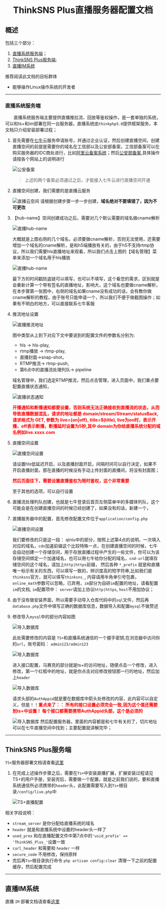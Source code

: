 # <p align = "center" >ThinkSNS Plus直播服务器配置文档</p>


## 概述

包括三个部分：

1. [直播系统服务端](#直播系统服务端)；
2. [ThinkSNS Plus服务端](#thinksnsplus服务端);
3. [直播IM系统](#直播IM系统)

推荐阅读此文档的目标群体

- 能够操作Linux操作系统的开发者



-----

### 直播系统服务端
&nbsp;&nbsp;&nbsp;&nbsp;&nbsp;&nbsp;&nbsp;直播系统服务端主要提供直播推拉流、回放等鉴权操作，是一套单独的系统，可以和ts+和im部署在同一台服务器，直播系统由`thinkphp5.0`提供框架服务，本文档只介绍安装部署过程；

1. 首先需要在[七牛](https://www.qiniu.com/)云服务申请账号，并通过企业认证，然后创建直播空间，创建直播空间的前提是需要你的域名在工信部以及公安部备案，工信部备案可以在购买服务器的IDC商处进行，比如[阿里云备案系统](https://beian.aliyun.com/)；然后[公安部备案](http://www.beian.gov.cn/portal/index.do),具体操作请按各个网站上的说明进行

	![公安备案](../../images/pic_gongan_beian.png)

	> 上述的两个备案必须通过之后，才能接入七牛云进行直播空间开通

2. 直播空间创建，我们需要的是直播云服务

	![直播云空间](../../images/pic_zhibo_spacing.png)
	请根据创建步骤一步一步创建，**域名绝对不要填错了，因为不可更改**
	
3. 【hub-name】空间创建成功之后，需要对几个默认需要的域名做cname解析

	![直播hub-name](../../images/pic_hub_nname.png)
	
	大概就是上图右侧的几个域名，必须要做cname解析，否则无法使用，还需要增加一个域名的cname解析，是和h5端播放有关的，由于h5不支持rtmp协议，所以我们需要hls直播地址来观看，所以我们点击上图的【域名管理】菜单来添加一个域名用于hls播放
	
	![直播hub-name](../../images/pic_hub_name2.png)
	
	最下方的时间戳防盗链可以填写，也可以不填写，这个看您的需求，区别就是会重新计算一个带有签名的直播地址，影响大，这个域名也要做cname解析，在本步骤第一张图中，右侧的域名如果cname没有成功的话，会有教你做cname解析的教程，由于账号只能申请一个，所以我们不便于做截图操作；如果有不明白的地方，可以直接联系七牛客服
	
4. 推流地址设置

	![直播推流地址](../../images/pic_push_address.png)

	图中类型从上到下对应下文中要说到的配置文件的参数名分别为: 
	
	- hls -> hls-play, 
	- rtmp播放 -> rtmp-play, 
	- 直播封面->snap-shot，
	- RTMP推流-> rtmp-push,
 	- 第6点中的直播流处理列队-> pipeline
 	
	域名管理中，我们选定RTMP推流，然后点击管理，进入页面中，我们重点要配置直播状态通知，

	![直播状态通知](../../images/pic_live_status_noice.png)
	
	<font color=red> **开播通知和断播通知都要设置，否则系统无法正确接收到直播流的状态，从而导致直播数据混乱，请求的地址都是 domain/stream/Stream/statusBack, 请求格式为 GET, 参数为 live={on|off}, title=$(title), live为on时，表示开播，off表示断播，断播延时设置为5秒,其中 domain为你给直播系统分配的域名例如live.xxxx.com** </font>

5. 直播空间设置

	![直播空间设置](../../images/pic_live_space_set.png)
	
	请设置hls低延迟开启，以及直播封面开启，间隔时间可以自行决定，如果不开启直播封面，那在直播的时候没有手动上传封面的直播间，将没有封面图；
	
	<font color=red> **然后页面往下，需要设置直播鉴权为限时鉴权，这个非常重要**</font>
	
	至于其他的选项，可以自行设置

6. 直播流处理列队创建，也就是七牛登录后首页左侧菜单中的多媒体列队，这个可能会是在创建直播空间的时候已经创建了，如果没有的话，新建一个，
7. 直播服务器中的配置，首先修改配置文件位于`application/config.php`

	![直播空间设置](../../images/pic_live_plus_register.png)
	
	我们要修改的只是这一段： qiniu中的部分，按照上述第4点的说明，一次填入对应的域名，`cdn`加速前缀这个比较特殊一点，在创建直播空间的时候，七牛会自动创建一个存储空间，用于存放直播过程中产生的一些文件，你可以为该存储空间绑定一个加速域名，也可以用七牛给你分配的域名，`cnd-url`就填存储空间的这个域名，请加上`http|https`前缀，
然后各种 `*_prefix` 就是和直播唯一标示有关的东西，可以填写一致的，辨识度高的短字符串,比如我们是`thinksns`官方，就可以填写`thinksns_`, 内容请用半角单引号包裹，`online_math`参数可以忽略，已弃用，`im`部分为自研`im`配置的地址，请看配置`im`的文档, `im`配置项中： `server`请加上协议`http|https`, `host`不用加协议；
8. 由于没有做安装界面，所以需要手动导入仓库代码中的`sql`文件，然后再`database.php`文件中填写正确的数据库信息，数据导入和配置`mysql`不做赘述
9. 修改导入`mysql`中的部分内容如图

	![导入数据库](../../images/pic_live_import_sql.png)
	
	此处需要修改的内容是 `TS+`和直播系统通信的一个握手密钥,在浏览器中访问你的`url`，账号密码： `admin123/admin123`
	
	![导入数据库](../../images/pic_live_import_sql1.png)
	
	进入接口配置，马赛克的部分就是ts+的访问地址，随便点击一个修改，进入修改，第一个红框中的地址，就是你点击对应修改按钮那一行的地址，然后加上`header`
	
	![导入数据库](../../images/pic_live_import_sql_header.png)
	
	请求头部的`AuthAppid`就是要在数据库中箭头处修改的内容，此内容可以自定义，但是！！<font color =red >**重点来了：： 所有的接口设置必须完全一致,因为这个值还需要到ts+中设置！ 每个接口都需要携带AuthAppid头部，这个是必须的**</font>

	![导入数据库](../../images/pic_zhibo_server_config.png)
	然后配置服务器，里面的内容都是和七牛有关的了，切片地址可以在七牛直播空间中找到；主要配置就讲解完毕；


-----


## ThinkSNS Plus服务端
`TS+`服务器部署文档请查看[这里](../server/thinksnsPlusSimpleDeploymentDoc.md)

1. 在完成上述操作步骤之后，需要在`Ts+`中安装直播扩展，扩展安装过程请见TS+的用户手册，安装完后，需要做一个配置，就是之前我们说的，要和直播系统通信所必须携带的`header`头，此配置需要写入到`Ts+`根目录`/config/live.php`中

	![TS+直播配置](../../images/pic_ts_live_config.png)
	
	
相关字段说明：

- `stream_server` 是你分配给直播系统的域名
- `header` 就是和直播系统中设置的header头一样了
- `used_prex` 和在直播配置文件中第7点中的`'usid_prefix' => 'ThinkSNS_Plus_'`设置一致
- `curl_header` 和需要和 `header` 一样
- `secure_code` 不用修改，保持原样
- 完后再`Ts+`根目录执行命令 `php artisan config:clear` 清理一下之前的配置缓存，然后配置完成




-----

## 直播IM系统

直播 `IM` 部署文档请查看[这里](./zhibo_im_config.md)



















